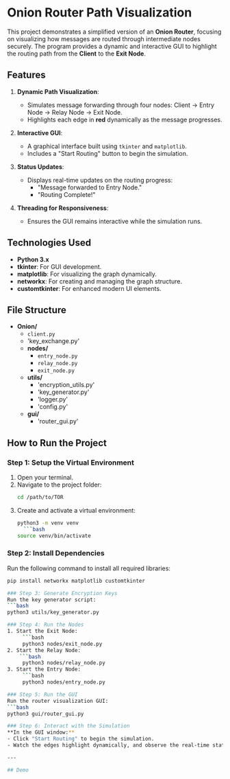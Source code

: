 # Onion Router Path Visualization

This project demonstrates a simplified version of an **Onion Router**, focusing on visualizing how messages are routed through intermediate nodes securely. The program provides a dynamic and interactive GUI to highlight the routing path from the **Client** to the **Exit Node**.

## Features
1. **Dynamic Path Visualization**:
   - Simulates message forwarding through four nodes: Client → Entry Node → Relay Node → Exit Node.
   - Highlights each edge in **red** dynamically as the message progresses.

2. **Interactive GUI**:
   - A graphical interface built using `tkinter` and `matplotlib`.
   - Includes a "Start Routing" button to begin the simulation.

3. **Status Updates**:
   - Displays real-time updates on the routing progress:
     - "Message forwarded to Entry Node."
     - "Routing Complete!"

4. **Threading for Responsiveness**:
   - Ensures the GUI remains interactive while the simulation runs.

## Technologies Used
- **Python 3.x**
- **tkinter**: For GUI development.
- **matplotlib**: For visualizing the graph dynamically.
- **networkx**: For creating and managing the graph structure.
- **customtkinter**: For enhanced modern UI elements.

## File Structure
- **Onion/**
  - `client.py`
  - 'key_exchange.py'
  - **nodes/**
    - `entry_node.py` 
    - `relay_node.py` 
    - `exit_node.py` 
  - **utils/**
    - 'encryption_utils.py'
    - 'key_generator.py'
    - 'logger.py'
    - 'config.py'
  - **gui/**
    - 'router_gui.py'

## How to Run the Project

### Step 1: Setup the Virtual Environment
1. Open your terminal.
2. Navigate to the project folder:
   ```bash
   cd /path/to/TOR
3. Create and activate a virtual environment:
   ```bash
   python3 -m venv venv
     ```bash
   source venv/bin/activate

### Step 2: Install Dependencies
Run the following command to install all required libraries:
```bash
pip install networkx matplotlib customtkinter

### Step 3: Generate Encryption Keys
Run the key generator script:
```bash
python3 utils/key_generator.py

### Step 4: Run the Nodes
1. Start the Exit Node:
     ```bash
     python3 nodes/exit_node.py
2. Start the Relay Node:
    ```bash
     python3 nodes/relay_node.py
3. Start the Entry Node:
     ```bash
     python3 nodes/entry_node.py

### Step 5: Run the GUI
Run the router visualization GUI:
```bash
python3 gui/router_gui.py

### Step 6: Interact with the Simulation
**In the GUI window:**
- Click "Start Routing" to begin the simulation.
- Watch the edges highlight dynamically, and observe the real-time status updates.

---

## Demo
